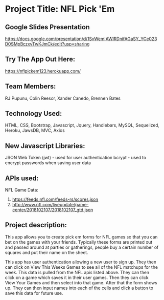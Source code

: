 # Project Title: NFL Pick 'Em

## Google Slides Presentation
https://docs.google.com/presentation/d/1SvWemIAWIRDnifAGaSY_YCe023D0SMpBczxvTwKJmCk/edit?usp=sharing

## Try The App Out Here:
https://nflpickem123.herokuapp.com/


## Team Members:
RJ Pupunu, Colin Reesor, Xander Canedo, Brennen Bates

## Technology Used:
HTML, CSS, Bootstrap, Javascript, Jquery, Handlebars, MySQL, Sequelized, Heroku, JawsDB, MVC, Axios

## New Javascript Libraries: 
JSON Web Token (jwt) - used for user authentication
bcrypt - used to encrypt passwords when saving user data

## APIs used:
NFL Game Data:
1. https://feeds.nfl.com/feeds-rs/scores.json
2. http://www.nfl.com/liveupdate/game-center/2018102107/2018102107_gtd.json

## Project description:
This app allows you to create pick em forms for NFL games so that you can bet on the games with your friends.  Typically these forms are printed out and passed around at parties or gatherings, people buy a certain number of squares and put their name on the sheet.  

This app has user authentication allowing a new user to sign up.   They then can click on View This Weeks Games to see all of the NFL matchups for the week.  This data is pulled from the NFL apis listed above.   They can then click on a game which saves it in their user games.  Then they can click View Your Games and then select into that game.  After that the form shows up.  They can then input names into each of the cells and click a button to save this data for future use.
